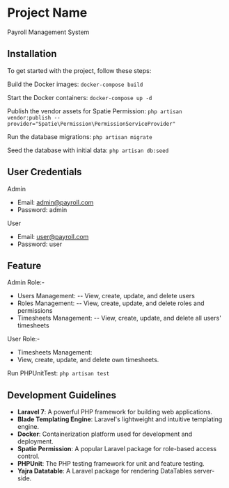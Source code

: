 # Project Name
Payroll Management System

## Installation
To get started with the project, follow these steps:

Build the Docker images:
```docker-compose build```

Start the Docker containers:
```docker-compose up -d```

Publish the vendor assets for Spatie Permission:
```php artisan vendor:publish --provider="Spatie\Permission\PermissionServiceProvider"```

Run the database migrations:
```php artisan migrate```

Seed the database with initial data:
```php artisan db:seed```

## User Credentials
Admin
- Email: admin@payroll.com
- Password: admin

User
- Email: user@payroll.com
- Password: user

## Feature
Admin Role:-
- Users Management:
    -- View, create, update, and delete users
- Roles Management:
    -- View, create, update, and delete roles and permissions
- Timesheets Management:
    -- View, create, update, and delete all users' timesheets

User Role:-
- Timesheets Management:
-   View, create, update, and delete own timesheets.

Run PHPUnitTest:
```php artisan test```

## Development Guidelines
- **Laravel 7**: A powerful PHP framework for building web applications.
- **Blade Templating Engine**: Laravel's lightweight and intuitive templating engine.
- **Docker**: Containerization platform used for development and deployment.
- **Spatie Permission**: A popular Laravel package for role-based access control.
- **PHPUnit**: The PHP testing framework for unit and feature testing.
- **Yajra Datatable**: A Laravel package for rendering DataTables server-side.